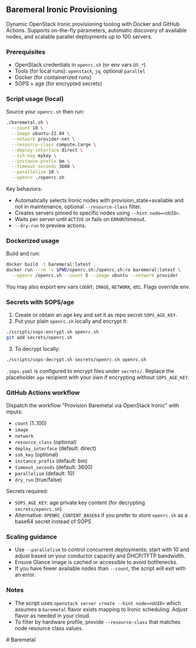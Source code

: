 ## Baremeral Ironic Provisioning

Dynamic OpenStack Ironic provisioning tooling with Docker and GitHub Actions. Supports on-the-fly parameters, automatic discovery of available nodes, and scalable parallel deployments up to 100 servers.

### Prerequisites
- OpenStack credentials in `openrc.sh` (or env vars `OS_*`)
- Tools (for local runs): `openstack`, `jq`, optional `parallel`
- Docker (for containerized runs)
- SOPS + age (for encrypted secrets)

### Script usage (local)
Source your `openrc.sh` then run:

```bash
./baremetal.sh \
  --count 10 \
  --image ubuntu-22.04 \
  --network provider-net \
  --resource-class compute.large \
  --deploy-interface direct \
  --ssh-key mykey \
  --instance-prefix bm \
  --timeout-seconds 3600 \
  --parallelism 10 \
  --openrc ./openrc.sh
```

Key behaviors:
- Automatically selects Ironic nodes with provision_state=available and not in maintenance, optional `--resource-class` filter.
- Creates servers pinned to specific nodes using `--hint node=<UUID>`.
- Waits per server until `ACTIVE` or fails on `ERROR`/timeout.
- `--dry-run` to preview actions.

### Dockerized usage

Build and run:
```bash
docker build -t baremeral:latest .
docker run --rm -v $PWD/openrc.sh:/openrc.sh:ro baremeral:latest \
  --openrc /openrc.sh --count 5 --image ubuntu --network provider
```

You may also export env vars `COUNT`, `IMAGE`, `NETWORK`, etc. Flags override env.

### Secrets with SOPS/age

1) Create or obtain an age key and set it as repo secret `SOPS_AGE_KEY`.
2) Put your plain `openrc.sh` locally and encrypt it:
```bash
./scripts/sops-encrypt.sh openrc.sh
git add secrets/openrc.sh
```
3) To decrypt locally:
```bash
./scripts/sops-decrypt.sh secrets/openrc.sh openrc.sh
```

`.sops.yaml` is configured to encrypt files under `secrets/`. Replace the placeholder `age` recipient with your own if encrypting without `SOPS_AGE_KEY`.

### GitHub Actions workflow

Dispatch the workflow "Provision Baremetal via OpenStack Ironic" with inputs:
- `count` (1..100)
- `image`
- `network`
- `resource_class` (optional)
- `deploy_interface` (default: direct)
- `ssh_key` (optional)
- `instance_prefix` (default: bm)
- `timeout_seconds` (default: 3600)
- `parallelism` (default: 10)
- `dry_run` (true/false)

Secrets required:
- `SOPS_AGE_KEY`: age private key content (for decrypting `secrets/openrc.sh`)
- Alternative: `OPENRC_CONTENT_BASE64` if you prefer to store `openrc.sh` as a base64 secret instead of SOPS

### Scaling guidance
- Use `--parallelism` to control concurrent deployments; start with 10 and adjust based on your conductor capacity and DHCP/TFTP bandwidth.
- Ensure Glance image is cached or accessible to avoid bottlenecks.
- If you have fewer available nodes than `--count`, the script will exit with an error.

### Notes
- The script uses `openstack server create --hint node=<UUID>` which assumes a `baremetal` flavor exists mapping to Ironic scheduling. Adjust flavor as needed in your cloud.
- To filter by hardware profile, provide `--resource-class` that matches node resource class values.

#   B a r e m e t a l  
 